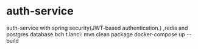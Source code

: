 # auth-service
auth-service with spring security(JWT-based authentication.) ,redis and postgres database 
bch t lanci:
mvn clean package
 docker-compose up --build 
